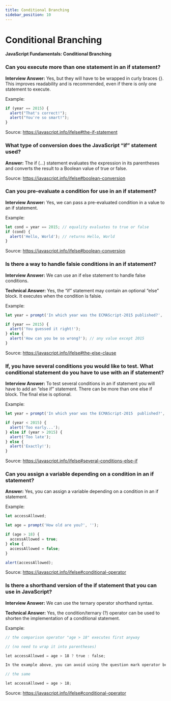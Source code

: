 ```yaml
---
title: Conditional Branching
sidebar_position: 10
---
```


# Conditional Branching

**JavaScript Fundamentals: Conditional Branching**

<head>
  <title>Conditional Branching - Frontend Interview Questions & Answers</title>
  <meta charSet="utf-8" />
</head>

### Can you execute more than one statement in an if statement?

**Interview Answer:** Yes, but they will have to be wrapped in curly braces {}. This improves readability and is recommended, even if there is only one statement to execute.

Example:

```js
if (year == 2015) {
  alert("That's correct!");
  alert("You're so smart!");
}
```

Source: <https://javascript.info/ifelse#the-if-statement>

### What type of conversion does the JavaScript “if” statement used?

**Answer:** The if (…) statement evaluates the expression in its parentheses and converts the result to a Boolean value of true or false.

Source: <https://javascript.info/ifelse#boolean-conversion>

### Can you pre-evaluate a condition for use in an if statement?

**Interview Answer:** Yes, we can pass a pre-evaluated condition in a value to an if statement.

Example:

```js
let cond = year == 2015; // equality evaluates to true or false
if (cond) {
  alert('Hello, World'); // returns Hello, World
}
```

Source: <https://javascript.info/ifelse#boolean-conversion>

### Is there a way to handle falsie conditions in an if statement?

**Interview Answer:** We can use an if else statement to handle false conditions.

**Technical Answer:** Yes, the “if” statement may contain an optional “else” block. It executes when the condition is falsie.

Example:

```js
let year = prompt('In which year was the ECMAScript-2015 published?', '');

if (year == 2015) {
  alert('You guessed it right!');
} else {
  alert('How can you be so wrong?'); // any value except 2015
}
```

Source: <https://javascript.info/ifelse#the-else-clause>

### If, you have several conditions you would like to test. What conditional statement do you have to use with an if statement?

**Interview Answer:** To test several conditions in an if statement you will have to add an “else if” statement. There can be more than one else if block. The final else is optional.

Example:

```js
let year = prompt('In which year was the ECMAScript-2015  published?', '');

if (year < 2015) {
  alert('Too early...');
} else if (year > 2015) {
  alert('Too late');
} else {
  alert('Exactly!');
}
```

Source: <https://javascript.info/ifelse#several-conditions-else-if>

### Can you assign a variable depending on a condition in an if statement?

**Answer:** Yes, you can assign a variable depending on a condition in an if statement.

Example:

```js
let accessAllowed;

let age = prompt('How old are you?', '');

if (age > 18) {
  accessAllowed = true;
} else {
  accessAllowed = false;
}

alert(accessAllowed);
```

Source: <https://javascript.info/ifelse#conditional-operator>

### Is there a shorthand version of the if statement that you can use in JavaScript?

**Interview Answer:** We can use the ternary operator shorthand syntax.

**Technical Answer:** Yes, the condition/ternary (?) operator can be used to shorten the implementation of a conditional statement.

Example:

```js
// the comparison operator "age > 18" executes first anyway

// (no need to wrap it into parentheses)

let accessAllowed = age > 18 ? true : false;

In the example above, you can avoid using the question mark operator because the comparison itself returns true/false:

// the same

let accessAllowed = age > 18;
```

Source: <https://javascript.info/ifelse#conditional-operator>

